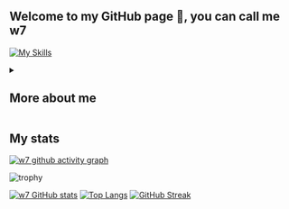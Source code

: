 <p>
  <h2>Welcome to my GitHub page 👋, you can call me w7</h2>
  
  [![My Skills](https://skillicons.dev/icons?i=py,cpp,vim,vscode,pycharm,kali,github,linux)](https://skillicons.dev)
  
  <div>
    <details>
      <summary><h2> More about me </h2></summary>
      <h4> • I specialize in devops & ai </h4>
      <h4> • I am learning ​​python, c++, bash, docker, etc </h4>
      <h4> • I enjoy networking, joining new communities, and providing value to my team </h4>
      <h4> • I am passionate about cyber security and ethical hacking </h4>
      <h4> • I like to work on different projects and I am ready to cooperate </h4>
      <h4> • Fun fact: I started learning to code in 2023 </h4>
    </details>
</p>

## My stats
[![w7 github activity graph](https://github-readme-activity-graph.vercel.app/graph?username=w7-devops&theme=github-compact&hide_border=true)](https://github.com/ashutosh00710/github-readme-activity-graph)

![trophy](https://github-profile-trophy.vercel.app/?username=w7-devops&theme=onedark&no-frame=true)

[![w7 GitHub stats](https://github-readme-stats.vercel.app/api?username=w7-devops&theme=dark&hide_border=true)](https://github.com/anuraghazra/github-readme-stats)
[![Top Langs](https://github-readme-stats.vercel.app/api/top-langs/?username=w7-devops&theme=dark&hide_border=true)](https://github.com/anuraghazra/github-readme-stats)
[![GitHub Streak](https://streak-stats.demolab.com/?user=w7-devops&theme=dark&hide_border=true)](https://git.io/streak-stats)
